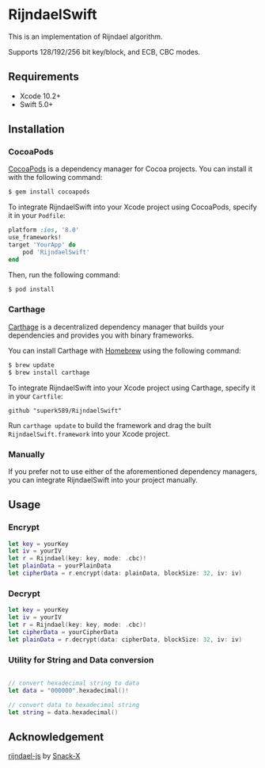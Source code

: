 # RijndaelSwift

This is an implementation of Rijndael algorithm.

Supports 128/192/256 bit key/block, and ECB, CBC modes.

## Requirements
* Xcode 10.2+
* Swift 5.0+

## Installation

### CocoaPods

[CocoaPods](http://cocoapods.org) is a dependency manager for Cocoa projects. You can install it with the following command:

```bash
$ gem install cocoapods
```
To integrate RijndaelSwift into your Xcode project using CocoaPods, specify it in your `Podfile`:

```ruby
platform :ios, '8.0'
use_frameworks!
target 'YourApp' do
    pod 'RijndaelSwift'
end
```

Then, run the following command:

```bash
$ pod install
```

### Carthage

[Carthage](https://github.com/Carthage/Carthage) is a decentralized dependency manager that builds your dependencies and provides you with binary frameworks.

You can install Carthage with [Homebrew](http://brew.sh/) using the following command:

```bash
$ brew update
$ brew install carthage
```

To integrate RijndaelSwift into your Xcode project using Carthage, specify it in your `Cartfile`:

```ogdl
github "superk589/RijndaelSwift"
```

Run `carthage update` to build the framework and drag the built `RijndaelSwift.framework` into your Xcode project.

### Manually

If you prefer not to use either of the aforementioned dependency managers, you can integrate RijndaelSwift into your project manually.

## Usage

### Encrypt

```Swift
let key = yourKey
let iv = yourIV
let r = Rijndael(key: key, mode: .cbc)!
let plainData = yourPlainData
let cipherData = r.encrypt(data: plainData, blockSize: 32, iv: iv)
```
      
### Decrypt

```Swift
let key = yourKey
let iv = yourIV
let r = Rijndael(key: key, mode: .cbc)!
let cipherData = yourCipherData
let plainData = r.decrypt(data: cipherData, blockSize: 32, iv: iv)
```

### Utility for String and Data conversion

```Swift

// convert hexadecimal string to data
let data = "000000".hexadecimal()!

// convert data to hexadecimal string
let string = data.hexadecimal()
```

## Acknowledgement

[rijndael-js](https://github.com/Snack-X/rijndael-js) by [Snack-X](https://github.com/Snack-X)